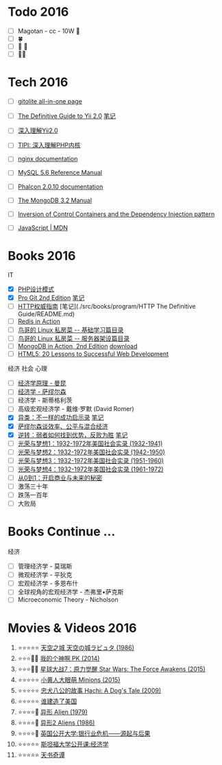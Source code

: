 # Todo 2016

- [ ] Magotan - cc - 10W :car:
- [ ] :four_leaf_clover:
- [ ] :boy: :girl:
- [ ] :city_sunrise::city_sunset:

# Tech 2016

- [ ] [gitolite all-in-one page](http://gitolite.com/gitolite/gitolite.html)
- [ ] [The Definitive Guide to Yii 2.0](http://www.yiiframework.com/doc-2.0/guide-index.html) [笔记](https://github.com/glauca/document/blob/master/src/php/framework/yii/README.md)
- [ ] [深入理解Yii2.0](http://www.digpage.com/)
- [ ] [TIPI: 深入理解PHP内核](http://www.php-internals.com/)
- [ ] [nginx documentation](http://nginx.org/en/docs/)
- [ ] [MySQL 5.6 Reference Manual](http://dev.mysql.com/doc/refman/5.6/en/)
- [ ] [Phalcon 2.0.10 documentation](https://docs.phalconphp.com/en/latest/index.html)
- [ ] [The MongoDB 3.2 Manual](https://docs.mongodb.org/manual/)
- [ ] [Inversion of Control Containers and the Dependency Injection pattern](http://martinfowler.com/articles/injection.html)
- [ ] [JavaScript | MDN](https://developer.mozilla.org/en-US/docs/Web/JavaScript)


# Books 2016

IT

- [X] [PHP设计模式](https://book.douban.com/subject/4865086/)
- [X] [Pro Git 2nd Edition](https://git-scm.com/book/en/v2) [笔记](https://github.com/glauca/document/blob/master/src/vcs/git.md)
- [ ] [HTTP权威指南](https://book.douban.com/subject/10746113/) [笔记](./src/books/program/HTTP The Definitive Guide/README.md)
- [ ] [Redis in Action](https://book.douban.com/subject/10597898/)
- [ ] [鸟哥的 Linux 私房菜 -- 基础学习篇目录](http://vbird.dic.ksu.edu.tw/linux_basic/linux_basic.php)
- [ ] [鸟哥的 Linux 私房菜 -- 服务器架设篇目录](http://vbird.dic.ksu.edu.tw/linux_server/)
- [ ] [MongoDB in Action, 2nd Edition](https://book.douban.com/subject/26723983/) [download](http://pan.baidu.com/s/1dFnsNfF)
- [ ] [HTML5: 20 Lessons to Successful Web Development](https://book.douban.com/subject/26629912/)

经济 社会 心理

- [ ] [经济学原理 - 曼昆](http://yuedu.163.com/source/d81f8e114d684605a7e69da85d1a4f6b_4)
- [ ] [经济学 - 萨缪尔森](https://book.douban.com/subject/25767311/)
- [ ] 经济学 - 斯蒂格利茨
- [ ] 高级宏观经济学 - 戴维·罗默 (David Romer)
- [X] [异类：不一样的成功启示录](https://book.douban.com/subject/25863621/) [笔记](./src/books/management/Outliers/README.md)
- [X] [萨缪尔森谈效率、公平与混合经济](https://book.douban.com/subject/10540192/)
- [X] [逆转：弱者如何找到优势，反败为胜](https://book.douban.com/subject/20480678/) [笔记](./src/books/management/David_and_Goliath/README.md)
- [ ] [光荣与梦想1：1932-1972年美国社会实录 (1932-1941)](https://book.douban.com/subject/26314948/)
- [ ] [光荣与梦想2：1932-1972年美国社会实录 (1942-1950)](https://book.douban.com/subject/26314950/)
- [ ] [光荣与梦想3：1932-1972年美国社会实录 (1951-1960)](https://book.douban.com/subject/26314951/)
- [ ] [光荣与梦想4：1932-1972年美国社会实录 (1961-1972)](https://book.douban.com/subject/26314952/)
- [ ] [从0到1：开启商业与未来的秘密](https://book.douban.com/subject/26297606/)
- [ ] 激荡三十年
- [ ] 跌荡一百年
- [ ] 大败局

# Books Continue ...

经济

- [ ] 管理经济学 - 莫瑞斯
- [ ] 微观经济学 - 平狄克
- [ ] 宏观经济学 - 多恩布什
- [ ] 全球视角的宏观经济学 - 杰弗里•萨克斯
- [ ] Microeconomic Theory - Nicholson

# Movies & Videos 2016

1. :star::star::star::star::star: [天空之城 天空の城ラピュタ (1986)](https://movie.douban.com/subject/1291583/)
1. :star::star::star::dizzy::dizzy: [我的个神啊 PK (2014)](https://movie.douban.com/subject/10741643/)
1. :star::star::star::dizzy::dizzy: [星球大战7：原力觉醒 Star Wars: The Force Awakens (2015)](https://movie.douban.com/subject/20326665/)
1. :star::star::star::star::star: [小黄人大眼萌 Minions (2015)](https://movie.douban.com/subject/11624706/)
1. :star::star::star::star::star: [忠犬八公的故事  Hachi: A Dog's Tale (2009)](https://movie.douban.com/subject/3011091/)
1. :star::star::star::star::star: [ 谁建造了美国 ](http://open.163.com/movie/2014/4/2/V/M9OI1SF08_M9OIE9N2V.html)
1. :star::star::star::star::dizzy: [异形 Alien (1979)](https://movie.douban.com/subject/1300868/)
1. :star::star::star::star::dizzy: [异形2 Aliens (1986)](https://movie.douban.com/subject/1293792/)
1. :star::star::star::star::dizzy: [英国公开大学:银行业危机——源起与后果](http://open.163.com/special/opencourse/banking.html)
1. :star::star::star::star::star: [斯坦福大学公开课:经济学](http://v.163.com/special/economics/)
1. :star::star::star::star::star: [天书奇谭](https://movie.douban.com/subject/1428581/)